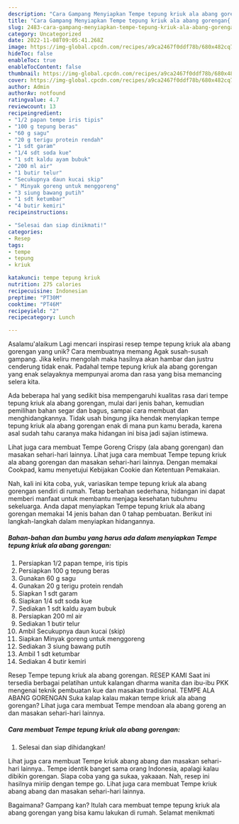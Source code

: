 ```yaml
---
description: "Cara Gampang Menyiapkan Tempe tepung kriuk ala abang gorengan{ yang Enak"
title: "Cara Gampang Menyiapkan Tempe tepung kriuk ala abang gorengan{ yang Enak"
slug: 2483-cara-gampang-menyiapkan-tempe-tepung-kriuk-ala-abang-gorengan-yang-enak
category: Uncategorized
date: 2022-11-08T09:05:41.268Z
image: https://img-global.cpcdn.com/recipes/a9ca2467f0ddf78b/680x482cq70/tempe-tepung-kriuk-ala-abang-gorengan-foto-resep-utama.jpg
hideToc: false
enableToc: true
enableTocContent: false
thumbnail: https://img-global.cpcdn.com/recipes/a9ca2467f0ddf78b/680x482cq70/tempe-tepung-kriuk-ala-abang-gorengan-foto-resep-utama.jpg
cover: https://img-global.cpcdn.com/recipes/a9ca2467f0ddf78b/680x482cq70/tempe-tepung-kriuk-ala-abang-gorengan-foto-resep-utama.jpg
author: Admin
authorAv: notfound
ratingvalue: 4.7
reviewcount: 13
recipeingredient:
- "1/2 papan tempe iris tipis"
- "100 g tepung beras"
- "60 g sagu"
- "20 g terigu protein rendah"
- "1 sdt garam"
- "1/4 sdt soda kue"
- "1 sdt kaldu ayam bubuk"
- "200 ml air"
- "1 butir telur"
- "Secukupnya daun kucai skip"
- " Minyak goreng untuk menggoreng"
- "3 siung bawang putih"
- "1 sdt ketumbar"
- "4 butir kemiri"
recipeinstructions:

- "Selesai dan siap dinikmati!"
categories:
- Resep
tags:
- tempe
- tepung
- kriuk

katakunci: tempe tepung kriuk 
nutrition: 275 calories
recipecuisine: Indonesian
preptime: "PT30M"
cooktime: "PT46M"
recipeyield: "2"
recipecategory: Lunch

---
```



Asalamu'alaikum Lagi mencari inspirasi resep tempe tepung kriuk ala abang gorengan yang unik? Cara membuatnya memang Agak susah-susah gampang. Jika keliru mengolah maka hasilnya akan hambar dan justru cenderung tidak enak. Padahal tempe tepung kriuk ala abang gorengan yang enak selayaknya mempunyai aroma dan rasa yang bisa memancing selera kita.


Ada beberapa hal yang sedikit bisa mempengaruhi kualitas rasa dari tempe tepung kriuk ala abang gorengan, mulai dari jenis bahan, kemudian pemilihan bahan segar dan bagus, sampai cara membuat dan menghidangkannya. Tidak usah bingung jika hendak menyiapkan tempe tepung kriuk ala abang gorengan enak di mana pun kamu berada, karena asal sudah tahu caranya maka hidangan ini bisa jadi sajian istimewa.

Lihat juga cara membuat Tempe Goreng Crispy (ala abang gorengan) dan masakan sehari-hari lainnya. Lihat juga cara membuat Tempe tepung kriuk ala abang gorengan dan masakan sehari-hari lainnya. Dengan memakai Cookpad, kamu menyetujui Kebijakan Cookie dan Ketentuan Pemakaian.


Nah, kali ini kita coba, yuk, variasikan tempe tepung kriuk ala abang gorengan sendiri di rumah. Tetap berbahan sederhana, hidangan ini dapat memberi manfaat untuk membantu menjaga kesehatan tubuhmu sekeluarga. Anda dapat menyiapkan Tempe tepung kriuk ala abang gorengan memakai 14 jenis bahan dan 0 tahap pembuatan. Berikut ini langkah-langkah dalam menyiapkan hidangannya.

<!--inarticleads1-->

##### Bahan-bahan dan bumbu yang harus ada dalam menyiapkan Tempe tepung kriuk ala abang gorengan:

1. Persiapkan 1/2 papan tempe, iris tipis
1. Persiapkan 100 g tepung beras
1. Gunakan 60 g sagu
1. Gunakan 20 g terigu protein rendah
1. Siapkan 1 sdt garam
1. Siapkan 1/4 sdt soda kue
1. Sediakan 1 sdt kaldu ayam bubuk
1. Persiapkan 200 ml air
1. Sediakan 1 butir telur
1. Ambil Secukupnya daun kucai (skip)
1. Siapkan  Minyak goreng untuk menggoreng
1. Sediakan 3 siung bawang putih
1. Ambil 1 sdt ketumbar
1. Sediakan 4 butir kemiri


Resep Tempe tepung kriuk ala abang gorengan. RESEP KAMI Saat ini tersedia berbagai pelatihan untuk kalangan dharma wanita dan ibu-ibu PKK mengenai teknik pembuatan kue dan masakan tradisional. TEMPE ALA ABANG GORENGAN Suka kalap kalau makan tempe kriuk ala abang gorengan? Lihat juga cara membuat Tempe mendoan ala abang goreng an dan masakan sehari-hari lainnya. 

<!--inarticleads2-->

##### Cara membuat Tempe tepung kriuk ala abang gorengan:


1. Selesai dan siap dihidangkan!

Lihat juga cara membuat Tempe kriuk abang abang dan masakan sehari-hari lainnya.. Tempe identik banget sama orang Indonesia, apalagi kalau dibikin gorengan. Siapa coba yang ga sukaa, yakaaan. Nah, resep ini hasilnya miriip dengan tempe go. Lihat juga cara membuat Tempe kriuk abang abang dan masakan sehari-hari lainnya. 

Bagaimana? Gampang kan? Itulah cara membuat tempe tepung kriuk ala abang gorengan yang bisa kamu lakukan di rumah. Selamat menikmati
